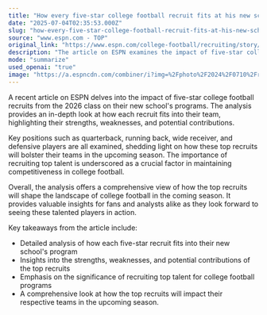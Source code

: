 ```yaml
---
title: "How every five-star college football recruit fits at his new school"
date: "2025-07-04T02:35:53.000Z"
slug: "how-every-five-star-college-football-recruit-fits-at-his-new-school"
source: "www.espn.com - TOP"
original_link: "https://www.espn.com/college-football/recruiting/story/_/id/44919006/ncaa-football-recruiting-2026-five-stars-fits-analysis"
description: "The article on ESPN examines the impact of five-star college football recruits from the 2026 class on their new school's programs, analyzing their strengths, weaknesses, and potential contributions. Key positions such as quarterback, running back, wide receiver, and defensive players are all considered, highlighting how these recruits will bolster their teams in the upcoming season. The importance of recruiting top talent is emphasized as crucial for maintaining competitiveness in college football, offering valuable insights for fans and analysts anticipating the impact of these talented players in the coming season."
mode: "summarize"
used_openai: "true"
image: "https://a.espncdn.com/combiner/i?img=%2Fphoto%2F2024%2F0710%2Fr1356987_1296x729_16%2D9.jpg"
---
```


A recent article on ESPN delves into the impact of five-star college football recruits from the 2026 class on their new school's programs. The analysis provides an in-depth look at how each recruit fits into their team, highlighting their strengths, weaknesses, and potential contributions.

Key positions such as quarterback, running back, wide receiver, and defensive players are all examined, shedding light on how these top recruits will bolster their teams in the upcoming season. The importance of recruiting top talent is underscored as a crucial factor in maintaining competitiveness in college football.

Overall, the analysis offers a comprehensive view of how the top recruits will shape the landscape of college football in the coming season. It provides valuable insights for fans and analysts alike as they look forward to seeing these talented players in action.

Key takeaways from the article include:
- Detailed analysis of how each five-star recruit fits into their new school's program
- Insights into the strengths, weaknesses, and potential contributions of the top recruits
- Emphasis on the significance of recruiting top talent for college football programs
- A comprehensive look at how the top recruits will impact their respective teams in the upcoming season.
